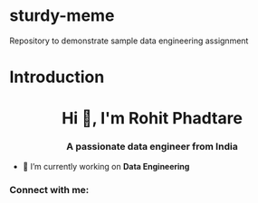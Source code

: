 # sturdy-meme
Repository to demonstrate sample data engineering assignment

# Introduction

<h1 align="center">Hi 👋, I'm Rohit Phadtare</h1>
<h3 align="center">A passionate data engineer from India</h3>

- 🔭 I’m currently working on **Data Engineering**

<h3 align="left">Connect with me:</h3>
<p align="left">
</p>
